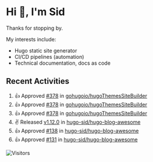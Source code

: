 # Hi 👋, I'm Sid

Thanks for stopping by. 

My interests include:
- Hugo static site generator
- CI/CD pipelines (automation)
- Technical documentation, docs as code

## Recent Activities

<!--RECENT_ACTIVITY:start-->
1. 👍 Approved [#378](https://github.com/gohugoio/hugoThemesSiteBuilder/pull/378#pullrequestreview-1726020284) in [gohugoio/hugoThemesSiteBuilder](https://github.com/gohugoio/hugoThemesSiteBuilder)<br>
2. 👍 Approved [#378](https://github.com/gohugoio/hugoThemesSiteBuilder/pull/378#pullrequestreview-1726020284) in [gohugoio/hugoThemesSiteBuilder](https://github.com/gohugoio/hugoThemesSiteBuilder)<br>
3. 👍 Approved [#378](https://github.com/gohugoio/hugoThemesSiteBuilder/pull/378#pullrequestreview-1726020284) in [gohugoio/hugoThemesSiteBuilder](https://github.com/gohugoio/hugoThemesSiteBuilder)<br>
4. ✌️ Released [v1.12.0](https://github.com/hugo-sid/hugo-blog-awesome/releases/tag/v1.12.0) in [hugo-sid/hugo-blog-awesome](https://github.com/hugo-sid/hugo-blog-awesome)<br>
5. 👍 Approved [#138](https://github.com/hugo-sid/hugo-blog-awesome/pull/138#pullrequestreview-1705415593) in [hugo-sid/hugo-blog-awesome](https://github.com/hugo-sid/hugo-blog-awesome)<br>
6. 👍 Approved [#131](https://github.com/hugo-sid/hugo-blog-awesome/pull/131#pullrequestreview-1655042275) in [hugo-sid/hugo-blog-awesome](https://github.com/hugo-sid/hugo-blog-awesome)<br>
<!--RECENT_ACTIVITY:end-->

![Visitors](https://api.visitorbadge.io/api/visitors?path=https%3A%2F%2Fgithub.com%2Fhugo-sid%2Fhugo-sid&countColor=%2337d67a&style=flat&labelStyle=upper)
